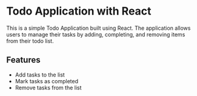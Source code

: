 # Todo Application with React

This is a simple Todo Application built using React. The application allows users to manage their tasks by adding, completing, and removing items from their todo list.

## Features

- Add tasks to the list
- Mark tasks as completed
- Remove tasks from the list
